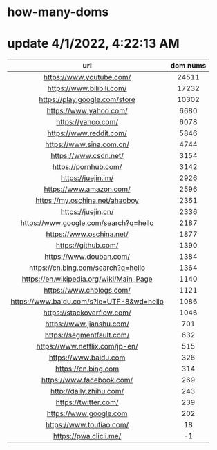 # how-many-doms

# update 4/1/2022, 4:22:13 AM

url | dom nums
:-: | :-:
https://www.youtube.com/ | 24511
https://www.bilibili.com/ | 17232
https://play.google.com/store | 10302
https://www.yahoo.com/ | 6680
https://yahoo.com/ | 6078
https://www.reddit.com/ | 5846
https://www.sina.com.cn/ | 4744
https://www.csdn.net/ | 3154
https://pornhub.com/ | 3142
https://juejin.im/ | 2926
https://www.amazon.com/ | 2596
https://my.oschina.net/ahaoboy | 2361
https://juejin.cn/ | 2336
https://www.google.com/search?q=hello | 2187
https://www.oschina.net/ | 1877
https://github.com/ | 1390
https://www.douban.com/ | 1384
https://cn.bing.com/search?q=hello | 1364
https://en.wikipedia.org/wiki/Main_Page | 1140
https://www.cnblogs.com/ | 1121
https://www.baidu.com/s?ie=UTF-8&wd=hello | 1086
https://stackoverflow.com/ | 1046
https://www.jianshu.com/ | 701
https://segmentfault.com/ | 632
https://www.netflix.com/jp-en/ | 515
https://www.baidu.com | 326
https://cn.bing.com | 314
https://www.facebook.com/ | 269
http://daily.zhihu.com/ | 243
https://twitter.com/ | 239
https://www.google.com | 202
https://www.toutiao.com/ | 18
https://pwa.clicli.me/ | -1
